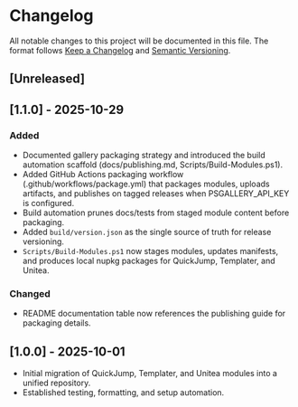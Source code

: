 # Changelog

All notable changes to this project will be documented in this file. The format
follows [Keep a Changelog](https://keepachangelog.com/en/1.0.0/) and
[Semantic Versioning](https://semver.org/).

## [Unreleased]

## [1.1.0] - 2025-10-29

### Added

- Documented gallery packaging strategy and introduced the build automation
  scaffold (docs/publishing.md, Scripts/Build-Modules.ps1).
- Added GitHub Actions packaging workflow (.github/workflows/package.yml) that
  packages modules, uploads artifacts, and publishes on tagged releases when
  PSGALLERY_API_KEY is configured.
- Build automation prunes docs/tests from staged module content before
  packaging.
- Added `build/version.json` as the single source of truth for release
  versioning.
- `Scripts/Build-Modules.ps1` now stages modules, updates manifests, and
  produces local nupkg packages for QuickJump, Templater, and Unitea.

### Changed

- README documentation table now references the publishing guide for packaging
  details.

## [1.0.0] - 2025-10-01

- Initial migration of QuickJump, Templater, and Unitea modules into a unified
  repository.
- Established testing, formatting, and setup automation.
